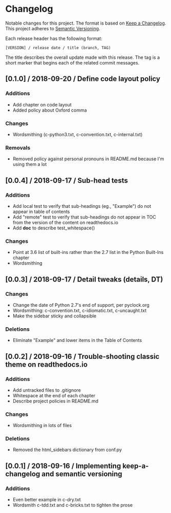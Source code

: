 # Changelog

Notable changes for this project. The format is based on
[Keep a Changelog](https://keepachangelog.com/en/1.0.0/). This project
adheres to [Semantic Versioning](https://semver.org/spec/v2.0.0.html).

Each release header has the following format:

    [VERSION] / release date / title (branch, TAG)

The title describes the overall update made with this release. The tag is a
short marker that begins each of the related commit messages.

## [0.1.0] / 2018-09-20 / Define code layout policy
### Additions
 * Add chapter on code layout
 * Added policy about Oxford comma

### Changes
 * Wordsmithing (c-python3.txt, c-convention.txt, c-internal.txt)

### Removals
 * Removed policy against personal pronouns in README.md because I'm using
   them a lot


## [0.0.4] / 2018-09-17 / Sub-head tests
### Additions
 * Add local test to verify that sub-headings (eg., "Example") do not
   appear in table of contents
 * Add "remote" test to verify that sub-headings do not appear in TOC from
   the version of the content on readthedocs.io
 * Add __doc__ to describe test_whitespace()

### Changes
 * Point at 3.6 list of built-ins rather than the 2.7 list in the Python
   Built-Ins chapter
 * Wordsmithing

## [0.0.3] / 2018-09-17 / Detail tweaks (details, DT)
### Changes
 * Change the date of Python 2.7's end of support, per pyclock.org
 * Wordsmithing: c-convention.txt, c-idiomatic.txt, c-uncaught.txt
 * Make the sidebar sticky and collapsible
### Deletions
 * Eliminate "Example" and lower items in the Table of Contents


## [0.0.2] / 2018-09-16 / Trouble-shooting classic theme on readthedocs.io
### Additions
 * Add untracked files to .gitignore
 * Whitespace at the end of each chapter
 * Describe project policies in README.md

### Changes
 * Wordsmithing in lots of files

### Deletions
 * Removed the html_sidebars dictionary from conf.py


## [0.0.1] / 2018-09-16 / Implementing keep-a-changelog and semantic versioning
### Additions

 * Even better example in c-dry.txt
 * Wordsmith c-tdd.txt and c-bricks.txt to tighten the prose
